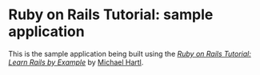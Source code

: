# Ruby on Rails Tutorial: sample application
This is the sample application being built using the
[*Ruby on Rails Tutorial: Learn Rails by Example*](http://railstutorial.org/)
by [Michael Hartl](http://michaelhartl.com/).